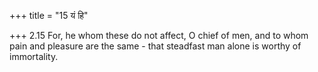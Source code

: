 +++
title = "15 यं हि"

+++
2.15 For, he whom these do not affect, O chief of men, and to whom pain
and pleasure are the same - that steadfast man alone is worthy of
immortality.
